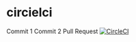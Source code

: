 # circielci
Commit 1
Commit 2
Pull Request
[![CircleCI](https://circleci.com/gh/lchrennew/circielci/tree/master.svg?style=svg)](https://circleci.com/gh/lchrennew/circielci/tree/master)
